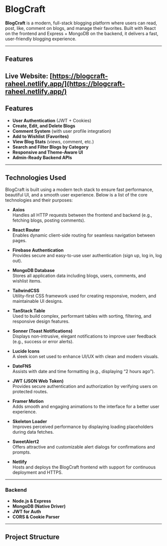 # BlogCraft

**BlogCraft** is a modern, full-stack blogging platform where users can read, post, like, comment on blogs, and manage their favorites. Built with React on the frontend and Express + MongoDB on the backend, it delivers a fast, user-friendly blogging experience.

---

## Features

**Live Website:** [https://blogcraft-raheel.netlify.app/](https://blogcraft-raheel.netlify.app/)
---

## Features

- **User Authentication** (JWT + Cookies)
- **Create, Edit, and Delete Blogs**
- **Comment System** (with user profile integration)
- **Add to Wishlist (Favorites)**
- **View Blog Stats** (views, comment, etc.)
- **Search and Filter Blogs by Category**
- **Responsive and Theme-Aware UI**
- **Admin-Ready Backend APIs**

---

## Technologies Used

BlogCraft is built using a modern tech stack to ensure fast performance, beautiful UI, and a smooth user experience. Below is a list of the core technologies and their purposes:

- **Axios**  
  Handles all HTTP requests between the frontend and backend (e.g., fetching blogs, posting comments).

- **React Router**  
  Enables dynamic client-side routing for seamless navigation between pages.

- **Firebase Authentication**  
  Provides secure and easy-to-use user authentication (sign up, log in, log out).

- **MongoDB Database**  
  Stores all application data including blogs, users, comments, and wishlist items.

- **TailwindCSS**  
  Utility-first CSS framework used for creating responsive, modern, and maintainable UI designs.

- **TanStack Table**  
  Used to build complex, performant tables with sorting, filtering, and responsive design features.

- **Sonner (Toast Notifications)**  
  Displays non-intrusive, elegant notifications to improve user feedback (e.g., success or error alerts).

- **Lucide Icons**  
  A sleek icon set used to enhance UI/UX with clean and modern visuals.

- **DateFNS**  
  Assists with date and time formatting (e.g., displaying “2 hours ago”).

- **JWT (JSON Web Token)**  
  Provides secure authentication and authorization by verifying users on protected routes.

- **Framer Motion**  
  Adds smooth and engaging animations to the interface for a better user experience.

- **Skeleton Loader**  
  Improves perceived performance by displaying loading placeholders during data fetches.

- **SweetAlert2**  
  Offers attractive and customizable alert dialogs for confirmations and prompts.

- **Netlify**  
  Hosts and deploys the BlogCraft frontend with support for continuous deployment and HTTPS.



---

### Backend
- **Node.js & Express**
- **MongoDB (Native Driver)**
- **JWT for Auth**
- **CORS & Cookie Parser**

---

## Project Structure

